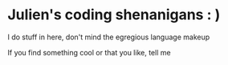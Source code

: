 # Julien's coding shenanigans : )

I do stuff in here, don't mind the egregious language makeup <br>

If you find something cool or that you like, tell me <br>
